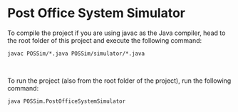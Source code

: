 # Post Office System Simulator

To compile the project if you are using javac as the Java compiler, head to the root folder of this project and execute the following command:

```
javac POSSim/*.java POSSim/simulator/*.java
```

<br />

To run the project (also from the root folder of the project), run the following command:

```
java POSSim.PostOfficeSystemSimulator
```
